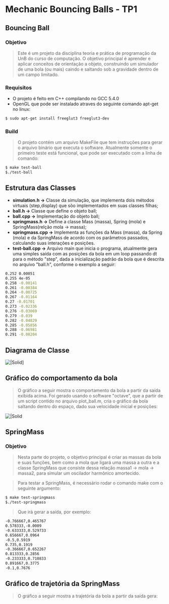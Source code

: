 # Mechanic Bouncing Balls - TP1
## Bouncing Ball

### Objetivo

> Este é um projeto da disciplina teoria e prática de programação da UnB do curso de computação. O objetivo principal é aprender e aplicar conceitos de orientação a objeto, construindo um simulador de uma bola (ou mais) caindo e saltando sob a gravidade dentro de um campo limitado.

### Requisitos
- O projeto é feito em C++ compilando no GCC 5.4.0
- OpenGL que pode ser instalado atraves do seguinte comando apt-get no linux:
```sh
$ sudo apt-get install freeglut3 freeglut3-dev
```

### Build
> O projeto contém um arquivo MakeFile que tem instruções para gerar o arquivo binário que executa o software. Atualmente somente o primeiro teste está funcional, que pode ser executado com a linha de comando:

```sh
$ make test-ball
$./test-ball
```
## Estrutura das Classes
* **simulation.h ->** Classe da simulação, que implementa dois métodos virtuais (step,display) que sõo implementados em suas classes filhas;
* **ball.h ->** Classe que define o objeto ball;
* **ball.cpp ->** Implementação do objeto ball;
* **springmass.h ->** Define a classe Mass (massa), Spring (mola) e SpringMass(relção mola -> massa);
* **springmass.cpp ->** Implementa as funções da Mass (massa), da Spring (mola) e da SpringMass de acordo com os parâmetros passados, calculando suas interações e posições.
* **test-ball.cpp ->** Arquivo main que inicia o programa, atualmente gera uma simples saída com as posições da bola em um loop passando dt para o método "step", dada a inicialização padrão da bola que é descrita no arquivo "ball.h", conforme o exemplo a seguir:

```sh
0.252 0.00051
0.255 4e-05
0.258 -0.00141
0.261 -0.00384
0.264 -0.00725
0.267 -0.01164
0.27 -0.01701
0.273 -0.02336
0.276 -0.03069
0.279 -0.039
0.282 -0.04829
0.285 -0.05856
0.288 -0.06981
0.291 -0.08204
```



## Diagrama de Classe

![|Solid](https://gitlab.com/lksalbq/tp1-mechanic-balls/raw/master/img/class_diagram.png)]

## Gráfico do comportamento da bola

> O gráfico a seguir mostra o comportamento da bola a partir da saída exibida acima. Foi gerado usando o software "octave", que a partir de um script contido no arquivo plot_ball.m, cria o gráfico da bola saltando dentro do espaço, dado sua velocidade inicial e posições:

![|Solid](https://gitlab.com/lksalbq/tp1-mechanic-balls/raw/master/img/grafico.png)


## SpringMass

### Objetivo

> Nesta parte do projeto, o objetivo principal é criar as massas da bola e suas funções, bem como a mola que ligará uma massa a outra e a classe SpringMass que consiste dessa relação massa1 -> mola -> massa2, para simular um oscilador harmônico amortecido.

> Para testar a SpringMass, é necessário rodar o comando make com o seguinte argumento:

```sh
$ make test-springmass
$./test-springmass
```
> Que irá gerar a saída, por exemplo:

```sh
-0.766667,0.465767
0.578333,-0.0009
-0.633333,0.529733
0.656667,0.0964
-0.5,0.5919
0.735,0.1919
-0.366667,0.652267
0.813333,0.2856
-0.233333,0.710833
0.891667,0.3775
-0.1,0.7676
```

## Gráfico de trajetória da SpringMass

> O gráfico a seguir mostra a trajetória da bola a partir da saída gera:

